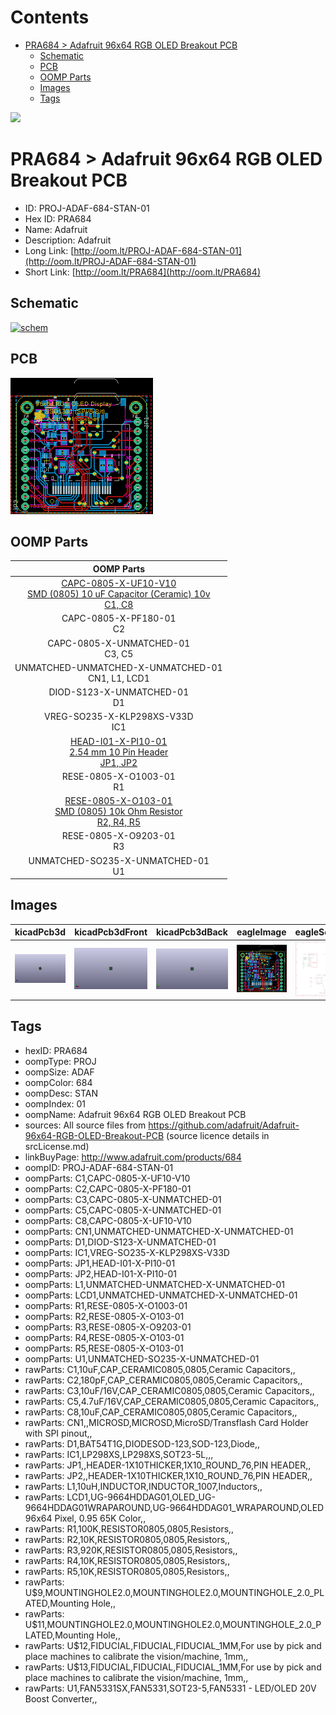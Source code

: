



Contents
========

* [PRA684 > Adafruit 96x64 RGB OLED Breakout PCB](#pra684--adafruit-96x64-rgb-oled-breakout-pcb)
	* [Schematic](#schematic)
	* [PCB](#pcb)
	* [OOMP Parts](#oomp-parts)
	* [Images](#images)
	* [Tags](#tags)
  
![][im]
# PRA684 > Adafruit 96x64 RGB OLED Breakout PCB

- ID: PROJ-ADAF-684-STAN-01
- Hex ID: PRA684
- Name: Adafruit
- Description: Adafruit
- Long Link: [http://oom.lt/PROJ-ADAF-684-STAN-01](http://oom.lt/PROJ-ADAF-684-STAN-01)
- Short Link: [http://oom.lt/PRA684](http://oom.lt/PRA684)

## Schematic
  
[![schem](eagleSchemImage.png)](eagleSchemImage.png)
## PCB
  
[![pcb](eagleImage.png)](eagleImage.png)
## OOMP Parts
  

|OOMP Parts|
| :---: |
|[CAPC-0805-X-UF10-V10<br> SMD (0805) 10 uF Capacitor (Ceramic) 10v<br> C1, C8](https://github.com/oomlout/oomlout_OOMP_parts/tree/main/CAPC-0805-X-UF10-V10/)|
|CAPC-0805-X-PF180-01<BR>C2|
|CAPC-0805-X-UNMATCHED-01<BR>C3, C5|
|UNMATCHED-UNMATCHED-X-UNMATCHED-01<BR>CN1, L1, LCD1|
|DIOD-S123-X-UNMATCHED-01<BR>D1|
|VREG-SO235-X-KLP298XS-V33D<BR>IC1|
|[HEAD-I01-X-PI10-01<br> 2.54 mm 10 Pin Header<br> JP1, JP2](https://github.com/oomlout/oomlout_OOMP_parts/tree/main/HEAD-I01-X-PI10-01/)|
|RESE-0805-X-O1003-01<BR>R1|
|[RESE-0805-X-O103-01<br> SMD (0805) 10k Ohm Resistor<br> R2, R4, R5](https://github.com/oomlout/oomlout_OOMP_parts/tree/main/RESE-0805-X-O103-01/)|
|RESE-0805-X-O9203-01<BR>R3|
|UNMATCHED-SO235-X-UNMATCHED-01<BR>U1|

## Images
  
  

|kicadPcb3d|kicadPcb3dFront|kicadPcb3dBack|eagleImage|eagleSchemImage|
| :---: | :---: | :---: | :---: | :---: |
|[![kicadPcb3d](kicadPcb3d_140.png)](kicadPcb3d.png)|[![kicadPcb3dFront](kicadPcb3dFront_140.png)](kicadPcb3dFront.png)|[![kicadPcb3dBack](kicadPcb3dBack_140.png)](kicadPcb3dBack.png)|[![eagleImage](eagleImage_140.png)](eagleImage.png)|[![eagleSchemImage](eagleSchemImage_140.png)](eagleSchemImage.png)|

## Tags

- hexID: PRA684
- oompType: PROJ
- oompSize: ADAF
- oompColor: 684
- oompDesc: STAN
- oompIndex: 01
- oompName: Adafruit 96x64 RGB OLED Breakout PCB
- sources: All source files from https://github.com/adafruit/Adafruit-96x64-RGB-OLED-Breakout-PCB (source licence details in srcLicense.md)
- linkBuyPage: http://www.adafruit.com/products/684
- oompID: PROJ-ADAF-684-STAN-01
- oompParts: C1,CAPC-0805-X-UF10-V10
- oompParts: C2,CAPC-0805-X-PF180-01
- oompParts: C3,CAPC-0805-X-UNMATCHED-01
- oompParts: C5,CAPC-0805-X-UNMATCHED-01
- oompParts: C8,CAPC-0805-X-UF10-V10
- oompParts: CN1,UNMATCHED-UNMATCHED-X-UNMATCHED-01
- oompParts: D1,DIOD-S123-X-UNMATCHED-01
- oompParts: IC1,VREG-SO235-X-KLP298XS-V33D
- oompParts: JP1,HEAD-I01-X-PI10-01
- oompParts: JP2,HEAD-I01-X-PI10-01
- oompParts: L1,UNMATCHED-UNMATCHED-X-UNMATCHED-01
- oompParts: LCD1,UNMATCHED-UNMATCHED-X-UNMATCHED-01
- oompParts: R1,RESE-0805-X-O1003-01
- oompParts: R2,RESE-0805-X-O103-01
- oompParts: R3,RESE-0805-X-O9203-01
- oompParts: R4,RESE-0805-X-O103-01
- oompParts: R5,RESE-0805-X-O103-01
- oompParts: U1,UNMATCHED-SO235-X-UNMATCHED-01
- rawParts: C1,10uF,CAP_CERAMIC0805,0805,Ceramic Capacitors,,
- rawParts: C2,180pF,CAP_CERAMIC0805,0805,Ceramic Capacitors,,
- rawParts: C3,10uF/16V,CAP_CERAMIC0805,0805,Ceramic Capacitors,,
- rawParts: C5,4.7uF/16V,CAP_CERAMIC0805,0805,Ceramic Capacitors,,
- rawParts: C8,10uF,CAP_CERAMIC0805,0805,Ceramic Capacitors,,
- rawParts: CN1,,MICROSD,MICROSD,MicroSD/Transflash Card Holder with SPI pinout,,
- rawParts: D1,BAT54T1G,DIODESOD-123,SOD-123,Diode,,
- rawParts: IC1,LP298XS,LP298XS,SOT23-5L,,,
- rawParts: JP1,,HEADER-1X10THICKER,1X10_ROUND_76,PIN HEADER,,
- rawParts: JP2,,HEADER-1X10THICKER,1X10_ROUND_76,PIN HEADER,,
- rawParts: L1,10uH,INDUCTOR,INDUCTOR_1007,Inductors,,
- rawParts: LCD1,UG-9664HDDAG01,OLED_UG-9664HDDAG01WRAPAROUND,UG-9664HDDAG01_WRAPAROUND,OLED 96x64 Pixel, 0.95 65K Color,,
- rawParts: R1,100K,RESISTOR0805,0805,Resistors,,
- rawParts: R2,10K,RESISTOR0805,0805,Resistors,,
- rawParts: R3,920K,RESISTOR0805,0805,Resistors,,
- rawParts: R4,10K,RESISTOR0805,0805,Resistors,,
- rawParts: R5,10K,RESISTOR0805,0805,Resistors,,
- rawParts: U$9,MOUNTINGHOLE2.0,MOUNTINGHOLE2.0,MOUNTINGHOLE_2.0_PLATED,Mounting Hole,,
- rawParts: U$11,MOUNTINGHOLE2.0,MOUNTINGHOLE2.0,MOUNTINGHOLE_2.0_PLATED,Mounting Hole,,
- rawParts: U$12,FIDUCIAL,FIDUCIAL,FIDUCIAL_1MM,For use by pick and place machines to calibrate the vision/machine, 1mm,,
- rawParts: U$13,FIDUCIAL,FIDUCIAL,FIDUCIAL_1MM,For use by pick and place machines to calibrate the vision/machine, 1mm,,
- rawParts: U1,FAN5331SX,FAN5331,SOT23-5,FAN5331 - LED/OLED 20V Boost Converter,,



[im]: kicadPcb3d_450.png
